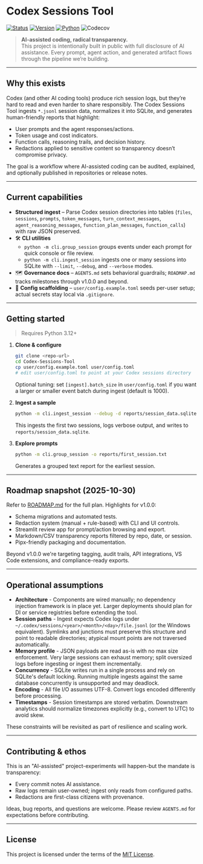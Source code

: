 ﻿# Codex Sessions Tool
<!-- markdownlint-disable MD042 -->
[![Status](https://img.shields.io/badge/status-experimental-blueviolet)](#)
[![Version](https://img.shields.io/badge/version-0.1.0--dev-orange)](#)
[![Python](https://img.shields.io/badge/python-3.12%2B-3776AB?logo=python&logoColor=white)](#)
![Codecov](https://img.shields.io/codecov/c/:vcsName/:user/:repo?style=social&logo=codecov&labelColor=%23F01F7A)
<!-- markdownlint-enable MD042 -->
> **AI-assisted coding, radical transparency.**  
> This project is intentionally built in public with full disclosure of AI assistance. Every prompt, agent action, and generated artifact flows through the pipeline we’re building.

---

## Why this exists

Codex (and other AI coding tools) produce rich session logs, but they’re hard to read and even harder to share responsibly. The Codex Sessions Tool ingests `*.jsonl` session data, normalizes it into SQLite, and generates human-friendly reports that highlight:

- User prompts and the agent responses/actions.
- Token usage and cost indicators.
- Function calls, reasoning trails, and decision history.
- Redactions applied to sensitive content so transparency doesn’t compromise privacy.

The goal is a workflow where AI-assisted coding can be audited, explained, and optionally published in repositories or release notes.

---

## Current capabilities

- **Structured ingest** – Parse Codex session directories into tables (`files`, `sessions`, `prompts`, `token_messages`, `turn_context_messages`, `agent_reasoning_messages`, `function_plan_messages`, `function_calls`) with raw JSON preserved.
- 🛠️ **CLI utilities**
  - `python -m cli.group_session` groups events under each prompt for quick console or file review.
  - `python -m cli.ingest_session` ingests one or many sessions into SQLite with `--limit`, `--debug`, and `--verbose` modes.
- 🗺️ **Governance docs** – `AGENTS.md` sets behavioral guardrails; `ROADMAP.md` tracks milestones through v1.0.0 and beyond.
- 🧩 **Config scaffolding** – `user/config.example.toml` seeds per-user setup; actual secrets stay local via `.gitignore`.

---

## Getting started

> Requires Python 3.12+

1. **Clone & configure**

   ```bash
   git clone <repo-url>
   cd Codex-Sessions-Tool
   cp user/config.example.toml user/config.toml
   # edit user/config.toml to point at your Codex sessions directory
   ```

   Optional tuning: set `[ingest].batch_size` in `user/config.toml` if you want a
   larger or smaller event batch during ingest (default is 1000).

2. **Ingest a sample**

   ```bash
   python -m cli.ingest_session --debug -d reports/session_data.sqlite
   ```

   This ingests the first two sessions, logs verbose output, and writes to `reports/session_data.sqlite`.
3. **Explore prompts**

   ```bash
   python -m cli.group_session -o reports/first_session.txt
   ```

   Generates a grouped text report for the earliest session.

---

## Roadmap snapshot (2025-10-30)

Refer to [ROADMAP.md](ROADMAP.md) for the full plan. Highlights for v1.0.0:

- Schema migrations and automated tests.
- Redaction system (manual + rule-based) with CLI and UI controls.
- Streamlit review app for prompt/action browsing and export.
- Markdown/CSV transparency reports filtered by repo, date, or session.
- Pipx-friendly packaging and documentation.

Beyond v1.0.0 we're targeting tagging, audit trails, API integrations, VS Code extensions, and compliance-ready exports.

---

## Operational assumptions

- **Architecture** - Components are wired manually; no dependency injection framework is in place yet. Larger deployments should plan for DI or service registries before extending the tool.
- **Session paths** - Ingest expects Codex logs under `~/.codex/sessions/<year>/<month>/<day>/file.jsonl` (or the Windows equivalent). Symlinks and junctions must preserve this structure and point to readable directories; atypical mount points are not traversed automatically.
- **Memory profile** - JSON payloads are read as-is with no max size enforcement. Very large sessions can exhaust memory; split oversized logs before ingesting or ingest them incrementally.
- **Concurrency** - SQLite writes run in a single process and rely on SQLite's default locking. Running multiple ingests against the same database concurrently is unsupported and may deadlock.
- **Encoding** - All file I/O assumes UTF-8. Convert logs encoded differently before processing.
- **Timestamps** - Session timestamps are stored verbatim. Downstream analytics should normalize timezones explicitly (e.g., convert to UTC) to avoid skew.

These constraints will be revisited as part of resilience and scaling work.

---

## Contributing & ethos

This is an "AI-assisted" project-experiments will happen-but the mandate is transparency:

- Every commit notes AI assistance.
- Raw logs remain user-owned; ingest only reads from configured paths.
- Redactions are first-class citizens with provenance.

Ideas, bug reports, and questions are welcome. Please review `AGENTS.md` for expectations before contributing.

---

## License

This project is licensed under the terms of the [MIT License](LICENSE).
